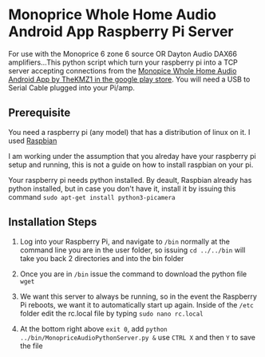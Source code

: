 # Monoprice Whole Home Audio Android App Raspberry Pi Server
For use with the Monoprice 6 zone 6 source OR Dayton Audio DAX66 amplifiers...This python script which turn your raspberry pi into a TCP server accepting connections from the [Monopice Whole Home Audio Android App by TheKMZ1 in the google play store](https://play.google.com/store/apps/details?id=com.monoprice.audiocontrol&hl=en_US). You will need a USB to Serial Cable plugged into your Pi/amp. 

## Prerequisite
You need a raspberry pi (any model) that has a distribution of linux on it. I used [Raspbian](https://www.raspberrypi.org/downloads/raspbian/)

I am working under the assumption that you alreday have your raspberry pi setup and running, this is not a guide on how to install raspbian on your pi.

Your raspberry pi needs python installed. By deault, Raspbian already has python installed, but in case you don't have it, install it by issuing this command `sudo apt-get install python3-picamera`

## Installation Steps
1) Log into your Raspberry Pi, and navigate to `/bin` normally at the command line you are in the user folder, so issuing `cd ../../bin` will take you back 2 directories and into the bin folder

2) Once you are in `/bin` issue the command to download the python file `wget `

3) We want this server to always be running, so in the event the Raspberry Pi reboots, we want it to automatically start up again. Inside of the `/etc` folder edit the rc.local file by typing `sudo nano rc.local`

4) At the bottom right above `exit 0`, add `python ../bin/MonopriceAudioPythonServer.py &` use `CTRL X` and then `Y` to save the file


